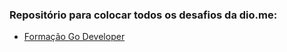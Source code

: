 ### Repositório para colocar todos os desafios da dio.me:
- [Formação Go Developer](https://github.com/venelouis/Desafios-dio.me/tree/main/Forma%C3%A7%C3%A3o%20Go%20Developer)
